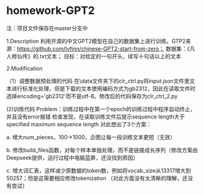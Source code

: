 # homework-GPT2
注：项目文件保存在master分支中

1.Description
利用开源的中文GPT2模型在自己的数据集上进行训练。GTP2来源：https://github.com/lvfinn/chinese-GPT2-start-from-zero； 数据集：《凡人修仙传》的.txt文本； 目标：对给定的一句开头，续写十句话以上的文本

2.Modification

（1）调整数据预处理的代码
在\data文件夹下的clr_ctrl.py将input.json文件里文本进行标准化处理，但是下载的文本使用编码方式为gb2312，因此在读取文件时选择encoding='gb2312'而不是utf-8。修改后的代码保存为clr_ctrl_2.py

(2)训练代码
Problem：训练过程中在第一个epoch的训练过程中程序自动终止，并且没有error报错
检查发现，在读取训练文件后提示sequence length大于specified maximum sequence length
对此想出了3个方案：

a. 增大num_pieces，100->1000，企图让每一段训练文本更短（无效）

b. 修改build_files函数，对每个样本单独处理，而不是链接成长序列（修改方案由Deepseek提供，运行过程中电脑蓝屏，还没找到原因）

c. 增大词汇表，这样减少原数据的token数，例如将vocab_size从13317增大到50257；但是这需要相应修改tokenization  （对此方面没有太清晰的理解，还没有尝试）
